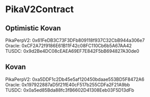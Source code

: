 # PikaV2Contract
## Optimistic Kovan
PikaPerpV2: 0x61FeDB3C73F3DFb809118f937C32CbB944a306e7  
Oracle: 0xCF2A72f9186E61B11F42c08FC110Cb6b5A67AA42   
TUSDC: 0x9d2Be4DC08cEAEA69EF7E842F5bB694827A30de0  

## Kovan
PikaPerpV2: 0xa5DDF1c2Db45e5af120450bdaae553BD5F8472A6       
Oracle: 0x197922887aD5f21fE40cF517b255CDFa2F21A9bb  
TUSDC: 0x0a5ed85Bda88fc3fB6602D41308Eeb03F5D13dFb    
